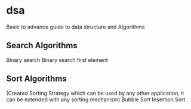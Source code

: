# dsa
Basic to advance guide to data structure and Algorithms

## Search Algorithms
Binary search
Binary search first element

## Sort Algorithms
(Created Sorting Strategy which can be used by any other application, it can be extended with any sorting mechanism)
Bubble Sort
Insertion Sort
